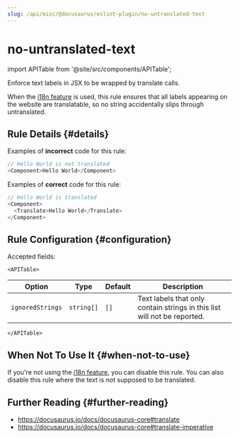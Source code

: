 ```yaml
---
slug: /api/misc/@docusaurus/eslint-plugin/no-untranslated-text
---
```


# no-untranslated-text

import APITable from '@site/src/components/APITable';

Enforce text labels in JSX to be wrapped by translate calls.

When the [i18n feature](docs/i18n/i18n-introduction.md) is used, this rule ensures that all labels appearing on the website are translatable, so no string accidentally slips through untranslated.

## Rule Details {#details}

Examples of **incorrect** code for this rule:

```js
// Hello World is not translated
<Component>Hello World</Component>
```

Examples of **correct** code for this rule:

```js
// Hello World is translated
<Component>
  <Translate>Hello World</Translate>
</Component>
```

## Rule Configuration {#configuration}

Accepted fields:

```mdx-code-block
<APITable>
```

| Option           | Type       | Default | Description                                                              |
| ---------------- | ---------- | ------- | ------------------------------------------------------------------------ |
| `ignoredStrings` | `string[]` | `[]`    | Text labels that only contain strings in this list will not be reported. |

```mdx-code-block
</APITable>
```

## When Not To Use It {#when-not-to-use}

If you're not using the [i18n feature](docs/i18n/i18n-introduction.md), you can disable this rule. You can also disable this rule where the text is not supposed to be translated.

## Further Reading {#further-reading}

- https://docusaurus.io/docs/docusaurus-core#translate
- https://docusaurus.io/docs/docusaurus-core#translate-imperative
